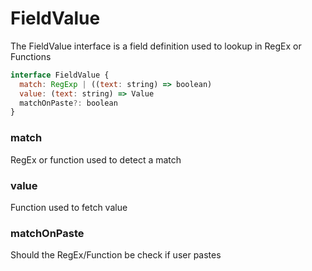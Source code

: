 # FieldValue

The FieldValue interface is a field definition used to lookup in RegEx or Functions

```js
interface FieldValue {
  match: RegExp | ((text: string) => boolean)
  value: (text: string) => Value
  matchOnPaste?: boolean
}
```

### match
RegEx or function used to detect a match

### value
Function used to fetch value

### matchOnPaste
Should the RegEx/Function be check if user pastes
